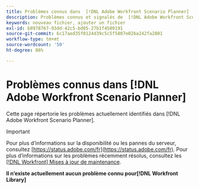 ```yaml
---
title: Problèmes connus dans  [!DNL Adobe Workfront Scenario Planner]
description: Problèmes connus et signalés de  [!DNL Adobe Workfront Scenario Planner]
keywords: nouveau fichier, ajouter un fichier
exl-id: b8978767-93dd-42c5-bd85-27b1f4509191
source-git-commit: 6c17aed35f0124d39c5c5f5807e02ba242fa2801
workflow-type: tm+mt
source-wordcount: '50'
ht-degree: 86%

---
```


# Problèmes connus dans [!DNL Adobe Workfront Scenario Planner]

Cette page répertorie les problèmes actuellement identifiés dans [!DNL Adobe Workfront Scenario Planner].

>[!IMPORTANT]
>
>Pour plus d’informations sur la disponibilité ou les pannes du serveur, consultez [https://status.adobe.com/fr](https://status.adobe.com/fr). Pour plus d’informations sur les problèmes récemment résolus, consultez les [[!DNL Workfront] Mises à jour de maintenance](../maintenance/current-updates.md).

**Il n’existe actuellement aucun problème connu pour[!DNL Workfront Library]**
<!--


-->
